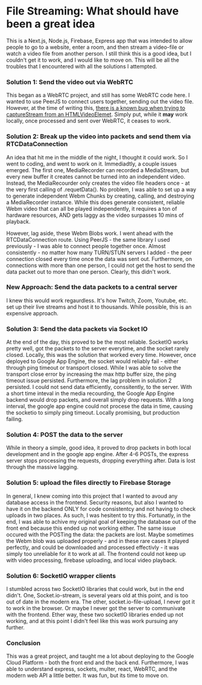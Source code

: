 # File Streaming: What should have been a great idea

This is a Next.js, Node.js, Firebase, Express app that was intended to allow people to go to a website, enter a room, and then stream a video-file or watch a video file
from another person. I still think this is a good idea, but I couldn't get it to work, and I would like to move on. This will be all the troubles that I encountered with all 
the solutions I attempted.

### Solution 1: Send the video out via WebRTC

This began as a WebRTC project, and still has some WebRTC code here. I wanted to use PeerJS to connect users together, sending out the video file. However, at the time of writing
this, [there is a known bug when trying to captureStream from an HTMLVideoElemet](https://bugs.chromium.org/p/chromium/issues/detail?id=1156408). Simply put, while it __may__ work 
locally, once processed and sent over WebRTC, it ceases to work.

### Solution 2: Break up the video into packets and send them via RTCDataConnection

An idea that hit me in the middle of the night, I thought it could work. So I went to coding, and went to work on it. Immediadtly, a couple issues emerged. The first one,
MediaRecorder can recorded a MediaStream, but every new buffer it creates cannot be turned into an independent video. Instead, the MediaRecourder only creates the video file headers
once - at the very first calling of .requetData(). No problem, I was able to set up a way to generate independent Webm Chunks by creating, calling, and destroying a MediaRecorder 
instance. While this does generate consistent, reliable Webm video that can all be played independently, it requires a ton of hardware resources, AND gets laggy as the video
surpasses 10 mins of playback.

However, lag aside, these Webm Blobs work. I went ahead with the RTCDataConnection route. Using PeerJS - the same library I used previously - I was able to connect people together
once. Almost consistently - no matter how many TURN/STUN servers I added - the peer connection closed every time once the data was sent out. Furthermore, on connections with more
than one person, I could not get the host to send the data packet out to more than one person. Clearly, this didn't work.

### New Approach: Send the data packets to a central server

I knew this would work regaurdless. It's how Twitch, Zoom, Youtube, etc. set up their live streams and host it to thousands. While possible, this is an expensive approach.

### Solution 3: Send the data packets via Socket IO

At the end of the day, this proved to be the most reliable. SocketIO works pretty well, got the packets to the server everytime, and the socket rarely closed. Locally, this was the
solution that worked every time. However, once deployed to Google App Engine, the socket would reliably fail - either through ping timeout or transport closed. While I was able to 
solve the transport close error by increasing the max http buffer size, the ping timeout issue persisted. Furthermore, the lag problem in solution 2 persisted. I could not send data 
efficiently, conssitently, to the server. With a short time inteval in the media recourding, the Google App Engine backend would drop packets, and overall simply drop requests. With a 
long interval, the google app engine could not procese the data in time, causing the socketio to simply ping timeout. Locally promising, but production failing.

### Solution 4: POST the data to the server

While in theory a simple, good idea, it proved to drop packets in both local development and in the google app engine. After 4-6 POSTs, the express server stops processing the requests,
dropping everything after. Data is lost through the massive lagging.

### Solution 5: upload the files directly to Firebase Storage

In general, I knew coming into this project that I wanted to avoud any database access in the frontend. Security reasons, but also I wanted to have it on the backend ONLY for 
code consistentcy and not having to check uploads in two places. As such, I was hesitent to try this. Fortunatly, in the end, I was able to achive my original goal of keeping the
database out of the front end because this ended up not working either. The same issue occured with the POSTing the data: the packets are lost. Maybe sometimes the Webm blob was 
uploaded properly - and in these rare cases it played perfectly, and could be downloaded and processed effectivly - it was simply too unreliable for it to work at all. The frontend
could not keep up with video processing, firebase uploading, and local video playback. 

### Solution 6: SocketIO wrapper clients

I stumbled across two SocketIO libraries that could work, but in the end didn't. One, Socket.io-stream, is several years old at this point, and is too out of date in the modern era.
The other, socket.io-file-upload, I never got it to work in the browser. Or maybe I never got the server to communivate with the frontend. Ether way, these two socketIO libraries 
ended up not working, and at this point I didn't feel like this was work pursuing any further. 

### Conclusion

This was a great project, and taught me a lot about deploying to the Google Cloud Platform - both the front end and the back end. Furthermore, I was able to understand express, sockets,
multer, react, WebRTC, and the modern web API a little better. It was fun, but its time to move on.
